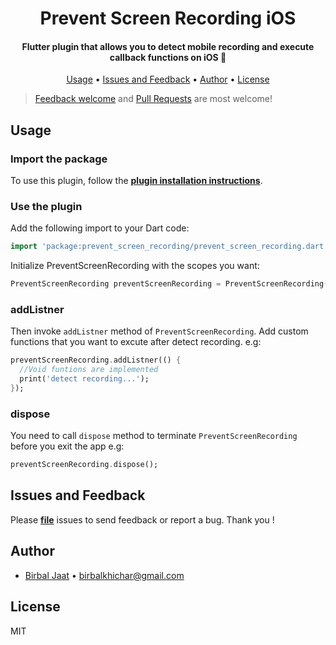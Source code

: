 <h1 align="center">Prevent Screen Recording iOS</h1>
<h4 align="center">
  Flutter plugin that allows you to detect mobile recording and execute callback functions on iOS 🚀
</h4>

<p align="center">
  <a href="#usage">Usage</a> •
  <a href="#issues-and-feedback">Issues and Feedback</a> •
  <a href="#author">Author</a> •
  <a href="#license">License</a>
</p>

> [Feedback welcome](https://github.com/BirbalJaat/prevent_screen_recording/issues) and [Pull Requests](https://github.com/BirbalJaat/prevent_screen_recording/pulls) are most welcome!

## Usage

### Import the package

To use this plugin, follow the [**plugin installation instructions**](https://pub.dev/packages/prevent_screen_recording/install).

### Use the plugin

Add the following import to your Dart code:

```dart
import 'package:prevent_screen_recording/prevent_screen_recording.dart';
```

Initialize PreventScreenRecording with the scopes you want:

```dart
PreventScreenRecording preventScreenRecording = PreventScreenRecording();
```

### addListner

Then invoke <code>addListner</code> method of <code>PreventScreenRecording</code>.
Add custom functions that you want to excute after detect recording. e.g:

```dart
preventScreenRecording.addListner(() {
  //Void funtions are implemented
  print('detect recording...');
});
```

### dispose

You need to call <code>dispose</code> method to terminate <code>PreventScreenRecording</code> before you exit the app e.g:

```dart
preventScreenRecording.dispose();
```

## Issues and Feedback

Please [**file**](https://github.com/BirbalJaat/prevent_screen_recording/issues) issues to send feedback or report a bug. Thank you !

## Author

- [Birbal Jaat](https://github.com/BirbalJaat) • <birbalkhichar@gmail.com>

## License

MIT
